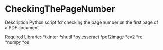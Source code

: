 # CheckingThePageNumber
Description
Python script for checking the page number on the first page of a PDF document

Required Libraries
*tkinter
*shutil
*pytesseract
*pdf2image
*cv2
*re
*numpy
*os